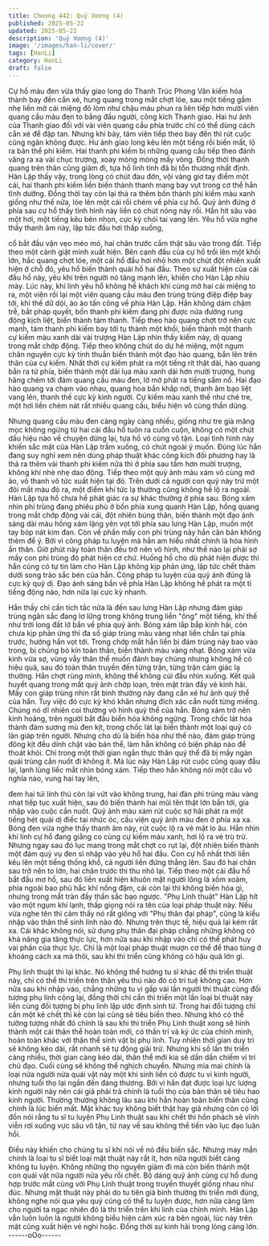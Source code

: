 ```yaml
---
title: Chương 442: Quỷ Vương (4)
published: 2025-05-22
updated: 2025-05-22
description: 'Quỷ Vương (4)'
image: '/images/han-li/cover/'
tags: [HanLi]
category: HanLi
draft: false
---
```


Cự hổ màu đen vừa thấy giao long do Thanh Trúc Phong Vân
kiếm hóa thành bay đến cắn xé, hung quang trong mắt chợt lóe,
sau một tiếng gầm nhẹ liền mở cái miệng đỏ lòm như chậu máu
phun ra liên tiếp hơn mười viên quang cầu màu đen to bằng đầu
người, công kích Thanh giao.
Hai hư ảnh của Thanh giao đối với vài viên quang cầu phía trước
chỉ có thể dùng cách cắn xé để đập tan. Nhưng khi bảy, tám viên
tiếp theo bay đến thì rút cuộc cũng ngăn không được.
Hư ảnh giao long kêu lên một tiếng rồi biến mất, lộ ra bản thể phi
kiếm.
Hai thanh phi kiếm bị những quang cầu tiếp theo đánh văng ra xa
vài chục trượng, xoay mòng mòng mấy vòng.
Đồng thời thanh quang trên thân cũng giảm đi, tựa hồ linh tính đã
bị tổn thương nhất định.
Hàn Lập thấy vậy, trong lòng có chút đau đớn, vội vàng giơ tay
điểm một cái, hai thanh phi kiếm liền biến thành thanh mang bay
vụt trong cơ thể hắn tĩnh dưỡng.
Đồng thời tay còn lại thả ra thêm bốn thành phi kiếm màu xanh
giống như thế nữa, lóe lên một cái rồi chém về phía cự hổ.
Quỷ ảnh đứng ở phía sau cự hổ thấy tình hình này liền có chút
nóng nảy rồi.
Hắn hít sâu vào một hơi, một tiếng kêu bén nhọn, cực kỳ chói tai
vang lên.
Yêu hổ vừa nghe thấy thanh âm này, lập tức đầu hơi thấp xuống,

cổ bắt đầu vặn vẹo méo mó, hai chân trước cắm thật sâu vào
trong đất.
Tiếp theo một cảnh giật mình xuất hiện.
Bên cạnh đầu của cự hổ trồi lên một khối lớn, hắc quang chợt lóe,
một cái hổ đầu hơi nhỏ hơn một chút đột nhiên xuất hiện ở chỗ
đó, yêu hổ biến thành quái hổ hai đầu.
Theo sự xuất hiện của cái đầu hổ này, yêu khí trên người nó tăng
mạnh lên, khiến cho Hàn Lập nhíu mày.
Lúc này, khí linh yêu hổ không hề khách khí cùng mở hai cái
miệng to ra, một viên rồi lại một viên quang cầu màu đen trùng
trùng điệp điệp bay tới, khí thế dữ dội, ào ào tấn công về phía
Hàn Lập.
Hắn không dám chậm trễ, bắt pháp quyết, bốn thanh phi kiếm
đang phi được nửa đường rung động kịch liệt, biến thành tám
thanh.
Tiếp theo hào quang chợt trở nên cực mạnh, tám thanh phi kiếm
bay tới tụ thành một khối, biến thành một thanh cự kiếm màu
xanh dài vài trượng
Hàn Lập nhìn thấy kiếm này, dị quang trong mắt chớp động. Tiếp
theo không chút do dự hé miệng, một ngụm chân nguyên cực kỳ
tinh thuần biến thành một đạo hào quang, bắn lên trên thân của
cự kiếm.
Nhất thời cự kiếm phát ra một tiếng rít thật dài, hào quang bắn ra
tứ phía, biến thành một dải lụa màu xanh dài hơn mười trượng,
hung hăng chém tới đám quang cầu màu đen, lờ mờ phát ra tiếng
sấm nổ.
Hai đạo hào quang va chạm vào nhau, quang hoa bắn khắp nơi,
thanh âm bạo liệt vang lên, thanh thế cực kỳ kinh người.
Cự kiếm màu xanh thế như chẻ tre, một hơi liền chém nát rất
nhiều quang cầu, biểu hiện vô cùng thần dũng.

Nhưng quang cầu màu đen càng ngày càng nhiều, giống như tre
già măng mọc không ngừng từ hai cái đầu hổ tuôn ra cuồn cuộn,
không có một chút dấu hiệu nào về chuyện dừng lại, tựa hồ vô
cùng vô tận.
Loại tình hình này khiến sắc mặt của Hàn Lập trầm xuống, có
chút ngoài ý muốn.
Đúng lúc hắn đang suy nghĩ xem nên dùng pháp thuật khác công
kích đối phương hay là thả ra thêm vài thanh phi kiếm nữa thì ở
phía sau tầm hơn mười trượng, không khí nhè nhẹ dao động.
Tiếp theo một quỷ ảnh màu xám vô cùng mờ ảo, vô thanh vô tức
xuất hiện tại đó.
Trên dưới cả người con quỷ này trừ một đôi mắt màu đỏ ra, một
điểm khí tức lạ thường cũng không hề lộ ra ngoài.
Hàn Lập tựa hồ chưa hề phát giác ra sự khác thường ở phía sau.
Bóng xám nhìn phi trùng đang phiêu phù ở bốn phía xung quanh
Hàn Lập, hồng quang trong mắt chớp động vài cái, đột nhiên
búng thân, biến thành một đạo ánh sáng dài màu hồng xám lặng
yên vọt tới phía sau lưng Hàn Lập, muốn một tay bóp nát kim
đan.
Còn về phần mấy con phi trùng này hắn căn bản không thèm để
ý.
Bởi vì công pháp tu luyện mà hắn am hiểu nhất chính là hóa hình
ẩn thân. Giờ phút này toàn thân đều trở nên vô hình, như thế nào
lại phải sợ mấy con phi trùng đó phát hiện cơ chứ.
Huống hồ cho dù phát hiện được thì hắn cũng có tự tin làm cho
Hàn Lập không kịp phản ứng, lập tức chết thảm dưới song trảo
sắc bén của hắn.
Công pháp tu luyện của quỷ ánh đúng là cực kỳ quỷ dị. Đạo ánh
sáng bắn về phía Hàn Lập không hề phát ra một tí tiếng động
nào, hơn nữa lại cực kỳ nhanh.

Hắn thấy chỉ cần tích tắc nữa là đến sau lưng Hàn Lập nhưng
đám giáp trùng ngân sắc đang lơ lững trong không trung liền
"ông" một tiếng, khí thế như trời long đất lở bắn về phía quỷ ảnh.
Bóng xám lắp bắp kinh hãi, còn chưa kịp phản ứng thì đa số giáp
trùng màu vàng nhạt liền chắn tại phía trước, hướng hắn vọt tới.
Trong chớp mắt hắn liền bị đám trùng này bao vào trong, bị chúng
bò kín toàn thân, biến thành màu vàng nhạt.
Bóng xám vừa kinh vừa sợ, vùng vẫy thân thể muốn đánh bay
chúng nhưng không hề có hiệu quả, sau đó toàn thân truyền đến
từng trận, từng trận cảm giác lạ thường.
Hắn chợt rùng mình, không thể không cúi đầu nhìn xuống.
Kết quả huyết quang trong mắt quỷ ảnh chớp loạn, trên mặt tràn
đầy vẻ kinh hãi.
Mấy con giáp trùng nhìn rất bình thường này đang cắn xé hư ảnh
quỷ thể của hắn. Tuy việc đó cực kỳ khó khăn nhưng đích xác cắn
nuốt từng miếng. Chúng nó dĩ nhiên coi thường vô hình quỷ thể
của hắn.
Bóng xám trở nên kinh hoảng, trên người bắt đầu biến hóa không
ngừng.
Trong chốc lát hóa thành đám sương mù đen kịt, trong chốc lát lại
biến thành một loại quỷ có lân giáp trên người. Nhưng cho dù là
biến hóa như thế nào, đám giáp trùng đông kịt đều dính chặt vào
bản thể, làm hắn không có biện pháp nào để thoát khỏi.
Chỉ trong một thời gian ngắn thực thân quỷ thể đã bị mấy ngàn
quái trùng cắn nuốt đi không ít.
Mà lúc này Hàn Lập rút cuộc cũng quay đầu lại, lạnh lùng liếc mắt
nhìn bóng xám.
Tiếp theo hắn không nói một câu vô nghĩa nào, vung hai tay lên,

đem hai túi linh thú còn lại vứt vào không trung, hai đàn phi trùng
màu vàng nhạt tiếp tục xuất hiện, sau đó biến thành hai mũi tên
thật lớn bắn tới, gia nhập vào cuộc cắn nuốt.
Quỷ ảnh màu xám rút cuộc sợ hãi phát ra một tiếng hét quái dị
điếc tai nhức óc, cầu viện quỷ ảnh màu đen ở phía xa xa.
Bóng đen vừa nghe thấy thanh âm này, rút cuộc lộ ra vẻ mặt lo
âu.
Hắn nhìn khí linh cự hổ đang giằng co cùng cự kiếm màu xanh,
hơi lộ ra vẻ trù trừ. Nhưng ngay sau đó lục mang trong mắt chợt
co rụt lại, đột nhiên biến thành một đám quỷ vụ đen sì nhập vào
yêu hổ hai đầu.
Con cự hổ nhất thời liền kêu lên một tiếng thống khổ, cả người
liền đứng thẳng lên.
Sau đó hai chân sau trở nên to lớn, hai chân trước thì thu nhỏ lại.
Tiếp theo một cái đầu hổ bắt đầu mơ hồ, sau đó liền xuất hiện
khuôn mặt người lông lá xồm xoàm, phía ngoài bao phủ hắc khí
nồng đậm, cái còn lại thì không biến hóa gì, nhưng trong mắt tràn
đầy thần sắc bạo ngược.
"Phụ Linh thuật"
Hàn Lập hít vào một ngụm khí lạnh, thấp giọng nói ra tên của loại
pháp thuật này.
Nếu vừa nghe tên thì cảm thấy nó rất giống với "Phụ thân đại
pháp", cũng là kiểu nhập vào thân thể sinh linh nào đó.
Nhưng trên thực tế, hiệu quả lại kém rất xa.
Cái khác không nói, sử dụng phụ thân đại pháp chẵng những
không có khả năng gia tăng thực lực, hơn nữa sau khi nhập vào
chỉ có thể phát huy vài phần của thực lực. Chỉ là một loại pháp
thuật mượn cơ thể để thao túng ở khoảng cách xa mà thôi, sau
khi thi triển cũng không có hậu quả lớn gì.

Phụ linh thuật thì lại khác.
Nó không thể hướng tu sĩ khác để thi triển thuật này, chỉ có thể thi
triển trên thân yêu thú nào đó có trí tuệ không cao.
Hơn nữa sau khi nhập vào, chẳng những tu vi gấp vài lần người
thi thuật cùng đối tượng phụ linh cộng lại, đồng thời chỉ cần thi
triển một lần loại bí thuật này liền cùng đối tượng bị phụ linh lập
ước định sinh tử.
Trong hai đối tượng chỉ cần một kẻ chết thì kẻ còn lại cũng sẽ tiêu
biến theo.
Nhưng khó có thể tưởng tượng nhất đó chính là sau khi thi triển
Phụ Linh thuật xong sẽ hình thành một cái thân thể hoàn toàn
mới, có thần trí và ký ức của chính mình, hoàn toàn khác với thân
thể sinh vật bị phụ linh.
Tuy nhiên thời gian duy trì sẽ không kéo dài, rất nhanh sẽ tự động
giải trừ.
Nhưng khi số lần thi triển càng nhiều, thời gian càng kéo dài, thân
thể mới kia sẽ dần dần chiếm vị trí chủ đạo.
Cuối cùng sẽ không thể nghịch chuyển.
Nhưng mỉa mai chính là loại nửa người nửa quái vật này một khi
sinh liền có được tu vi kinh người, nhưng tuổi thọ lại ngắn đến
đáng thương.
Bởi vì hắn đạt được loại lực lượng kinh người này nên cái giá
phải trả chính là tuổi thọ của bản thân sẽ tiêu hao kinh người.
Thường thường không lâu sau khi hắn hoàn toàn biến thân cũng
chính là lúc biến mất.
Mặt khác tuy không biết thật hay giả nhưng còn có lời đồn nói
rằng tu sĩ tu luyện Phụ Linh thuật sau khi chết thì hồn phách sẽ
vĩnh viễn rơi xuống vực sâu vô tận, từ nay về sau không thể tiến
vào lục đạo luân hồi.

Điều này khiến cho chúng tu sĩ khi nói về nó đều biến sắc.
Nhưng may mắn chính là loại tu sĩ biết loại mật thuật này rất ít,
hơn nữa người biết càng không tu luyện.
Không những thọ nguyên giảm đi mà còn biến thành một con quái
vật nửa người nửa yêu rồi chết.
Bộ dáng quỷ ảnh cùng cự hổ dung hợp trước mắt cùng với Phụ
Linh thuật trong truyền thuyết giống nhau như đúc.
Nhưng mật thuật này phải do tu tiên giả bình thường thi triển mới
đúng, không nghe nói qua yêu quỷ cũng có thể tu luyện được,
hơn nữa càng làm cho người ta ngạc nhiên đó là thi triển trên khí
linh của chính mình.
Hàn Lập vẫn luôn luôn là người không biểu hiện cảm xúc ra bên
ngoài, lúc này trên mặt cũng xuất hiện vẻ nghi hoặc.
Đồng thời sự kinh hãi trong lòng càng lớn.
------oOo------
